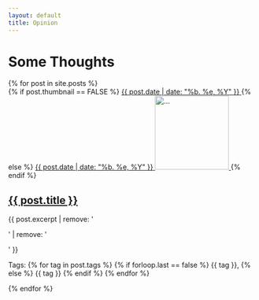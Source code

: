 ```yaml
---
layout: default
title: Opinion
---
```


<div class="blog-wrapper col-sm-8 col-sm-offset-1">
  <h1 id="blog-title">Some Thoughts</h1>
  {% for post in site.posts %}
  <div class="blog-list row">
    <div>
      {% if post.thumbnail == FALSE %}
          <a class="img-link" href="{{ post.url }}">
              <span class="date-holder">{{ post.date | date: "%b. %e, %Y" }}</span>
          </a>
        {% else %} 
          <a class="img-link" href="{{ post.url }}">
            <span class="date-holder">{{ post.date | date: "%b. %e, %Y" }}</span>
            <img alt="..." class="blog-list-img img-rounded" height="150" src="{{ site.baseurl }}/assets/img/{{ post.thumbnail }}" width="150">
          </a>
        {% endif %}
        <div class="caption">
          <a href="{{ post.url }}"><h2>{{ post.title }}</h2></a>
          <p> {{ post.excerpt | remove: '<p>' | remove: '</p>' }} </p>
          <p>Tags: 
          {% for tag in post.tags %}
            {% if forloop.last == false %}
          	  {{ tag }},
            {% else %} 
              {{ tag }} 
            {% endif %}
          {% endfor %}
          </p>
        </div>
    </div>
  </div>
  {% endfor %}
</div>